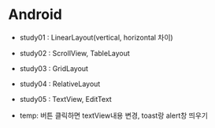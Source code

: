 # Android

* study01 : LinearLayout(vertical, horizontal 차이)
* study02 : ScrollView, TableLayout
* study03 : GridLayout
* study04 : RelativeLayout
* study05 : TextView, EditText


* temp: 버튼 클릭하면 textView내용 변경, toast랑 alert창 띄우기
